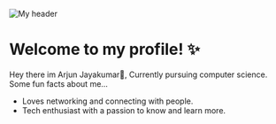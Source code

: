 ![My header](https://github.com/definitelyarjun/Definitelyarjun/assets/119649647/7271fa87-dd9b-4f3d-8d4d-96b75082cee8)
# **Welcome to my profile! ✨**

Hey there im Arjun Jayakumar👋, Currently pursuing computer science.
Some fun facts about me...
- Loves networking and connecting with people.
- Tech enthusiast with a passion to know and learn more.
